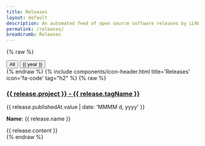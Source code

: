 ```yaml
---
title: Releases
layout: default
description: An automated feed of open source software releases by LLNL project teams.
permalink: /releases/
breadcrumb: Releases
---
```


{% raw %}
<div class="container" ng-app="app" ng-controller="ReleaseController" ng-cloak>
    <div class="row">
        <div class="col-12">
            <button ng-class="{'btn-year btn btn-outline-gradient me-3': true, 'active': activeYear === null}" data-year="{{ year }}" ng-click="clearYear()">All</button>
            <button ng-repeat="year in years | filter:filterYearsByLowerBoundYear" ng-class="{'btn-year btn btn-outline-gradient me-3': true, 'active': activeYear === year}" data-year="{{ year }}" ng-click="setYear(year)">{{ year }}</button>
        </div>
    </div>
    <div class="row mt-5 mb-0">
        <div class="col-12">
{% endraw %}
{% include components/icon-header.html title='Releases' icon='fa-code' tag="h2" %}
{% raw %}
        </div>
    </div>
    <div class="row">
        <div class="col-12" id="release-container">
            <article ng-repeat="release in releases | filter:filterPostsByLowerBoundYear | filter:filterByPublishedAt | orderBy: sortBy : sortByReverse" id="{{ release.name }}" class="border-bottom border-bottom-software-blue border-2 pb-4 transition-slide-up">
                <h3 title="{{ release.name }}"><a class="text-decoration-none" href="{{ release.url }}">{{ release.project }} - {{ release.tagName }}</a></h3>
                <p class="fs-13 fw-semibold text-quantum-slate"><time datetime="{{ release.publishedAt }}">{{ release.publishedAt.value | date: 'MMMM d, yyyy' }}</time></p>
                <p><b>Name</b>: {{ release.name }}</p>
                <div ng-if="release.content" class="content">{{ release.content }}</div>
            </article>
        </div>
    </div>
</div>
{% endraw %}

<script>
var releases = {"items":[{% for post in site.categories.release %}{
  "title": {{post.title | jsonify}},
  "slug": {{ post.title | slugify | jsonify }},
  "url": {{ post.url | prepend: site.baseurl | prepend: site.url | jsonify }},
  "date": {{ post.date | date: '%B %-d, %Y' | jsonify }},
  "category": {{ post.category | jsonify }},
  "tags": {{ post.tags | jsonify }},
  "author": {{ post.author | jsonify }},
  "content": {{ post.content | jsonify }}
}{% unless forloop.last %},{% endunless %}{% endfor %}]}
</script>

<!--script src="/assets/js/libs/angular.min.js"></script-->
<script src="/assets/js/libs/angular.js"></script>
<script src="/assets/js/libs/angular-animate.min.js"></script>
<script src="/assets/js/news/release.js"></script>
